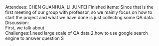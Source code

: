 Attendees: CHEN GUANHUA, LI JUNFEI 
Finished items: 
Since that is the first meeting of our group with professor, so we mainly focus on how to start the project and what we have done is just
collecting some QA data. 
Discussion:   
First, we talk about  
Challenges:1.need large scale of QA data 2.how to use google search engine to answer question
S
